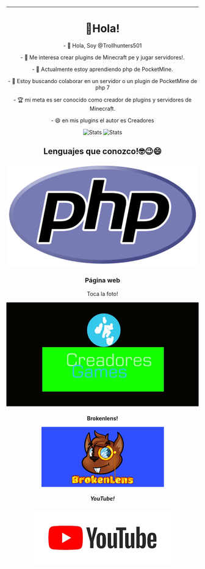 <hr>
<h1 align="center"> 👋Hola!
</h1>
<p align="center"> - 👋 Hola, Soy @Trollhunters501
<p align="center"> - 👀 Me interesa crear plugins de Minecraft pe y jugar servidores!.
<p align="center"> - 🌱 Actualmente estoy aprendiendo php de PocketMine.
<p align="center"> - 💞️ Estoy buscando colaborar en un servidor o un plugin de PocketMine de php 7
<p align="center"> - 🏆 mi meta es ser conocido como creador de plugins y servidores de Minecraft.
<p align="center"> - 😄 en mis plugins el autor es Creadores
<div align="center"> 

![Stats](https://github-readme-stats.vercel.app/api?username=Trollhunters501&theme=dark&show_icons=true&count_private=true&include_all_commits=true) 
![Stats](https://github-readme-stats.vercel.app/api/top-langs/?username=Trollhunters501&show_icons=true&theme=dark)
<h2 align="center"> Lenguajes que conozco!🤓😉😄
</h2>
<img src="https://raw.githubusercontent.com/Trollhunters501/Trollhunters501/main/php.png" />
<h3 align="center"> Página web
</h3> 
<p align="center"> Toca la foto! </p>
<a href="https://creadoresgames.blogspot.com/?m=1"> <img src="https://raw.githubusercontent.com/Trollhunters501/Trollhunters501/main/Creadores.jpg" />
</a>
<h4 aling="Center"> Brokenlens!
<p align="center">
<a href="https://www.brlns.net/forums/members/trollhunters501.51386/"> <img src="https://raw.githubusercontent.com/Trollhunters501/Trollhunters501/main/brokenlens.png"/> </a>
<h5 align="center"> YouTube! 
</h1>
<p align="center">
<a href="https://m.youtube.com/channel/UC0Y6PCdP58OKnGpDDDG6EcQ"> <img src="https://raw.githubusercontent.com/Trollhunters501/Trollhunters501/main/images.png"/> </a>
<!---
Trollhunters501/Trollhunters501 su página ✨ special ✨  causado por `README.md` (this file) aparece en tu GitHub profile.
You can click the Preview link to take a look at your changes.
--->
